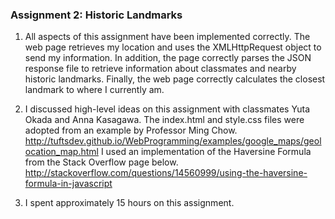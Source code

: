 ### Assignment 2: Historic Landmarks

1. All aspects of this assignment have been implemented correctly. The web page retrieves my location and uses the XMLHttpRequest object to send my information. In addition, the page correctly parses the JSON response file to retrieve information about classmates and nearby historic landmarks. Finally, the web page correctly calculates the closest landmark to where I currently am.

2. I discussed high-level ideas on this assignment with classmates Yuta Okada and Anna Kasagawa. 
The index.html and style.css files were adopted from an example by Professor Ming Chow.
http://tuftsdev.github.io/WebProgramming/examples/google_maps/geolocation_map.html
I used an implementation of the Haversine Formula from the Stack Overflow page below. 
http://stackoverflow.com/questions/14560999/using-the-haversine-formula-in-javascript

3. I spent approximately 15 hours on this assignment.